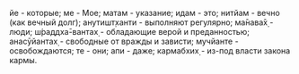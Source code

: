 йе - которые; ме - Мое; матам - указание; идам - это; нитйам - вечно (как вечный долг); анутишт̣ханти - выполняют регулярно; ма̄нава̄х̣ - люди; ш́раддха̄-вантах̣ - обладающие верой и преданностью; анасӯйантах̣ - свободные от вражды и зависти; мучйанте - освобождаются; те - они; апи - даже; кармабхих̣ - из-под власти закона кармы.